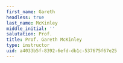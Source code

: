 ```yaml
---
first_name: Gareth
headless: true
last_name: McKinley
middle_initial: ''
salutation: Prof.
title: Prof. Gareth McKinley
type: instructor
uid: a4033b5f-8392-6efd-db1c-537675f67e25
---
```

